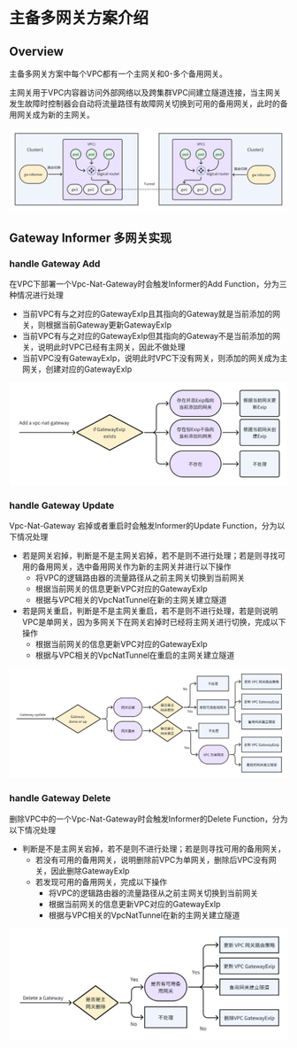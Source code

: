 # 主备多网关方案介绍
## Overview

主备多网关方案中每个VPC都有一个主网关和0-多个备用网关。

主网关用于VPC内容器访问外部网络以及跨集群VPC间建立隧道连接，当主网关发生故障时控制器会自动将流量路径有故障网关切换到可用的备用网关，此时的备用网关成为新的主网关。


![img.png](img.png)


## Gateway Informer 多网关实现
### handle Gateway Add

在VPC下部署一个Vpc-Nat-Gateway时会触发Informer的Add Function，分为三种情况进行处理

- 当前VPC有与之对应的GatewayExIp且其指向的Gateway就是当前添加的网关，则根据当前Gateway更新GatewayExIp
- 当前VPC有与之对应的GatewayExIp但其指向的Gateway不是当前添加的网关，说明此时VPC已经有主网关，因此不做处理
- 当前VPC没有GatewayExIp，说明此时VPC下没有网关，则添加的网关成为主网关，创建对应的GatewayExIp


![img_1.png](img_1.png)

### handle Gateway Update

Vpc-Nat-Gateway 宕掉或者重启时会触发Informer的Update Function，分为以下情况处理

- 若是网关宕掉，判断是不是主网关宕掉，若不是则不进行处理；若是则寻找可用的备用网关，选中备用网关作为新的主网关并进行以下操作
  - 将VPC的逻辑路由器的流量路径从之前主网关切换到当前网关
  - 根据当前网关的信息更新VPC对应的GatewayExIp
  - 根据与VPC相关的VpcNatTunnel在新的主网关建立隧道
- 若是网关重启，判断是不是主网关重启，若不是则不进行处理，若是则说明VPC是单网关，因为多网关下在网关宕掉时已经将主网关进行切换，完成以下操作
  -  根据当前网关的信息更新VPC对应的GatewayExIp
  - 根据与VPC相关的VpcNatTunnel在重启的主网关建立隧道

![img_2.png](img_2.png)

### handle Gateway Delete

删除VPC中的一个Vpc-Nat-Gateway时会触发Informer的Delete Function，分为以下情况处理

- 判断是不是主网关宕掉，若不是则不进行处理；若是则寻找可用的备用网关，
  - 若没有可用的备用网关，说明删除前VPC为单网关，删除后VPC没有网关，因此删除GatewayExIp
  - 若发现可用的备用网关，完成以下操作
    - 将VPC的逻辑路由器的流量路径从之前主网关切换到当前网关
    - 根据当前网关的信息更新VPC对应的GatewayExIp
    - 根据与VPC相关的VpcNatTunnel在新的主网关建立隧道

![img_3.png](img_3.png)


